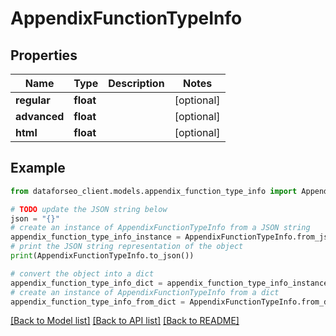 # AppendixFunctionTypeInfo


## Properties

Name | Type | Description | Notes
------------ | ------------- | ------------- | -------------
**regular** | **float** |  | [optional] 
**advanced** | **float** |  | [optional] 
**html** | **float** |  | [optional] 

## Example

```python
from dataforseo_client.models.appendix_function_type_info import AppendixFunctionTypeInfo

# TODO update the JSON string below
json = "{}"
# create an instance of AppendixFunctionTypeInfo from a JSON string
appendix_function_type_info_instance = AppendixFunctionTypeInfo.from_json(json)
# print the JSON string representation of the object
print(AppendixFunctionTypeInfo.to_json())

# convert the object into a dict
appendix_function_type_info_dict = appendix_function_type_info_instance.to_dict()
# create an instance of AppendixFunctionTypeInfo from a dict
appendix_function_type_info_from_dict = AppendixFunctionTypeInfo.from_dict(appendix_function_type_info_dict)
```
[[Back to Model list]](../README.md#documentation-for-models) [[Back to API list]](../README.md#documentation-for-api-endpoints) [[Back to README]](../README.md)



